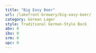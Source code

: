 ```yaml
---
title: "Big Easy Beer"
url: /lakefront-brewery/big-easy-beer/
category: German Lager
style: Traditional German-Style Bock
abv: 0
ibu: 0
srm: 0
upc: 0
---
```


